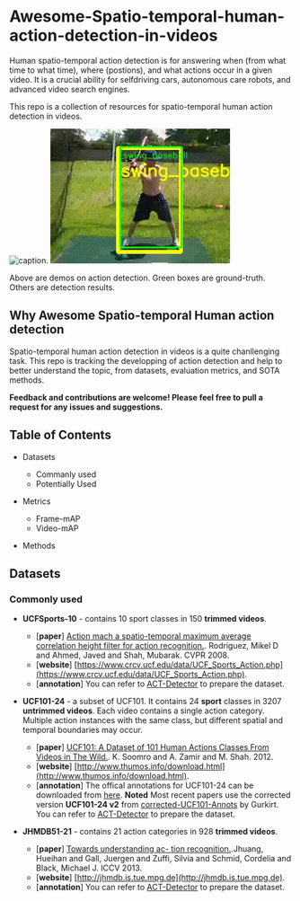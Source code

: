 # Awesome-Spatio-temporal-human-action-detection-in-videos

Human spatio-temporal action detection is for answering when (from what time to what time), where (postions), and what actions occur in a given video. It is a crucial ability for selfdriving cars, autonomous care robots, and advanced video search engines. 

This repo is a collection of resources for spatio-temporal human action detection in videos.

![caption](ucf-successful.gif).         ![caption](jhmdb-successful.gif)

Above are demos on action detection. Green boxes are ground-truth. Others are detection results.

## Why Awesome Spatio-temporal Human action detection

Spatio-temporal human action detection in videos is a quite chanllenging task. This repo is tracking the developping of action detection and help to better understand the topic, from datasets, evaluation metrics, and SOTA methods.

**Feedback and contributions are welcome! Please feel free to pull a request for any issues and suggestions.**

## Table of Contents

* Datasets
   * Commanly used
   * Potentially Used

* Metrics
   * Frame-mAP
   * Video-mAP

* Methods
   
## Datasets

### Commonly used

* **UCFSports-10**  - contains 10 sport classes in 150 **trimmed videos**.
   * [**paper**] [Action mach a spatio-temporal maximum average correlation height filter for action recognition.](http://cs.ucf.edu/~mikel/ActionMACH.pdf). Rodriguez, Mikel D and Ahmed, Javed and Shah, Mubarak. CVPR 2008.
   * [**website**] [https://www.crcv.ucf.edu/data/UCF_Sports_Action.php](https://www.crcv.ucf.edu/data/UCF_Sports_Action.php). 
   * [**annotation**] You can refer to [ACT-Detector](https://github.com/vkalogeiton/caffe/tree/act-detector) to prepare the dataset.

* **UCF101-24**  -  a subset of UCF101. It contains 24 **sport** classes in 3207 **untrimmed videos**. Each video contains a single action category. Multiple action instances with the same class, but different spatial and temporal boundaries may occur. 
   * [**paper**] [UCF101: A Dataset of 101 Human Actions Classes From Videos in The Wild.](https://arxiv.org/abs/1212.0402). K. Soomro and A. Zamir and M. Shah. 2012.
   * [**website**] [http://www.thumos.info/download.html](http://www.thumos.info/download.html).
   * [**annotation**] The offical annotations for UCF101-24 can be downloaded from [here](http://www.thumos.info/download.html). **Noted** Most recent papers use the corrected version **UCF101-24 v2** from [corrected-UCF101-Annots](https://github.com/gurkirt/corrected-UCF101-Annots) by Gurkirt. You can refer to [ACT-Detector](https://github.com/vkalogeiton/caffe/tree/act-detector) to prepare the dataset.

* **JHMDB51-21**  - contains 21 action categories in 928 **trimmed videos**.
   * [**paper**] [Towards understanding ac- tion recognition.](https://hal.inria.fr/hal-00906902/document).Jhuang, Hueihan and Gall, Juergen and Zuffi, Silvia and Schmid, Cordelia and Black, Michael J. ICCV 2013.
   * [**website**] [http://jhmdb.is.tue.mpg.de](http://jhmdb.is.tue.mpg.de). 
   * [**annotation**] You can refer to [ACT-Detector](https://github.com/vkalogeiton/caffe/tree/act-detector) to prepare the dataset.


